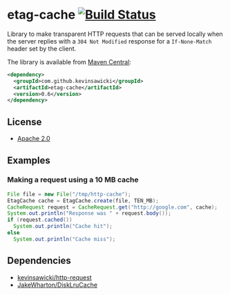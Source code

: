 # etag-cache [![Build Status](https://travis-ci.org/kevinsawicki/etag-cache.png)](https://travis-ci.org/kevinsawicki/etag-cache)

Library to make transparent HTTP requests that can be served locally when
the server replies with a `304 Not Modified` response for a `If-None-Match`
header set by the client.

The library is available from [Maven Central](http://search.maven.org/#search%7Cgav%7C1%7Cg%3A%22com.github.kevinsawicki%22%20AND%20a%3A%22etag-cache%22):

```xml
<dependency>
  <groupId>com.github.kevinsawicki</groupId>
  <artifactId>etag-cache</artifactId>
  <version>0.6</version>
</dependency>
```

## License

  * [Apache 2.0](http://www.apache.org/licenses/LICENSE-2.0.html)

## Examples

### Making a request using a 10 MB cache

```java
File file = new File("/tmp/http-cache");
EtagCache cache = EtagCache.create(file, TEN_MB);
CacheRequest request = CacheRequest.get("http://google.com", cache);
System.out.println("Response was " + request.body());
if (request.cached())
  System.out.println("Cache hit");
else
  System.out.println("Cache miss");
```

## Dependencies

  * [kevinsawicki/http-request](https://github.com/kevinsawicki/http-request)
  * [JakeWharton/DiskLruCache](https://github.com/JakeWharton/DiskLruCache)
